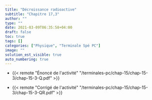 ```yaml
---
title: "Décroissance radioactive"
subtitle: "Chapitre 17,3"
author: ""
type: ""
date: 2021-03-09T06:35:58+04:00
draft: false
toc: true
tags: []
categories: ["Physique", "Terminale Spé PC"]
image: ""
solution_est_visible: true
auto_numbering: true
---
```


- {{< remote "Énoncé de l'activité" "/terminales-pc/chap-15/chap-15-3/chap-15-3-Q.pdf" >}}

- {{< remote "Corrigé de l'activité" "/terminales-pc/chap-15/chap-15-3/chap-15-3-QR.pdf" >}}